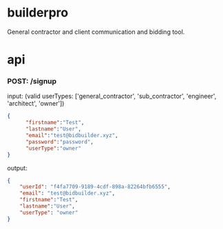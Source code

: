 # builderpro
General contractor and client communication and bidding tool.

# api

### POST: /signup
input: (valid userTypes: ['general_contractor', 'sub_contractor', 'engineer', 'architect', 'owner'])
```json
{
      "firstname":"Test",
      "lastname":"User",
      "email":"test@bidbuilder.xyz",
      "password":"password",
      "userType":"owner" 
}
```

output:
```json
{
    "userId": "f4fa7709-9189-4cdf-898a-82264bfb6555",
    "email": "test@bidbuilder.xyz",
    "firstname":"Test",
    "lastname":"User",
    "userType": "owner"
}
```
